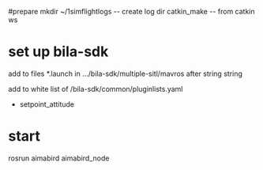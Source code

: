 #prepare
mkdir ~/1simflightlogs -- create log dir
catkin_make -- from catkin ws
# set up bila-sdk
add to files *.launch in .../bila-sdk/multiple-sitl/mavros
after string <param name="target_component_id" value="1" />
string <param name="setpoint_attitude/use_quaternion" value="true" />

add to white list of /bila-sdk/common/pluginlists.yaml
- setpoint_attitude
# start
rosrun aimabird aimabird_node
